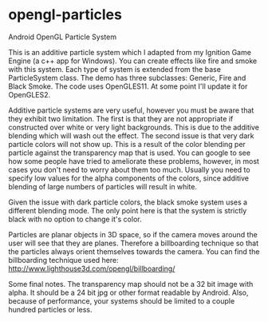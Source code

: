 opengl-particles
================

Android OpenGL Particle System

This is an additive particle system which I adapted from my Ignition Game Engine (a c++ app for Windows). You can create effects like fire and smoke with this system. Each type of system is extended from the base ParticleSystem class. The demo has three subclasses: Generic, Fire and Black Smoke. The code uses OpenGLES11. At some point I'll update it for OpenGLES2.

Additive particle systems are very useful, however you must be aware that they exhibit two limitation. The first is that they are not appropriate if constructed over white or very light backgrounds. This is due to the additive blending which will wash out the effect. The second issue is that very dark particle colors will not show up. This is a result of the color blending per particle against the transparency map that is used. You can google to see how some people have tried to ameliorate these problems, however, in most cases you don't need to worry about them too much. Usually you need to specify low values for the alpha components of the colors, since additive blending of large numbers of particles will result in white.

Given the issue with dark particle colors, the black smoke system uses a different blending mode. The only point here is that the system is strictly black with no option to change it's color.

Particles are planar objects in 3D space, so if the camera moves around the user will see that they are planes. Therefore a billboarding technique so that the particles always orient themselves towards the camera. You can find the billboarding technique used here: http://www.lighthouse3d.com/opengl/billboarding/

Some final notes. The transparency map should not be a 32 bit image with alpha. It should be a 24 bit jpg or other format readable by Android. Also, because of performance, your systems should be limited to a couple hundred particles or less.
